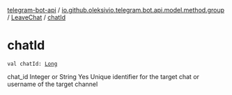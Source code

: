 [telegram-bot-api](../../index.md) / [io.github.oleksivio.telegram.bot.api.model.method.group](../index.md) / [LeaveChat](index.md) / [chatId](./chat-id.md)

# chatId

`val chatId: `[`Long`](https://kotlinlang.org/api/latest/jvm/stdlib/kotlin/-long/index.html)

chat_id Integer or String Yes Unique identifier for the target chat or username of the target channel

